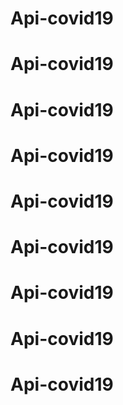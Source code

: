# Api-covid19
# Api-covid19
# Api-covid19
# Api-covid19
# Api-covid19
# Api-covid19
# Api-covid19
# Api-covid19
# Api-covid19
